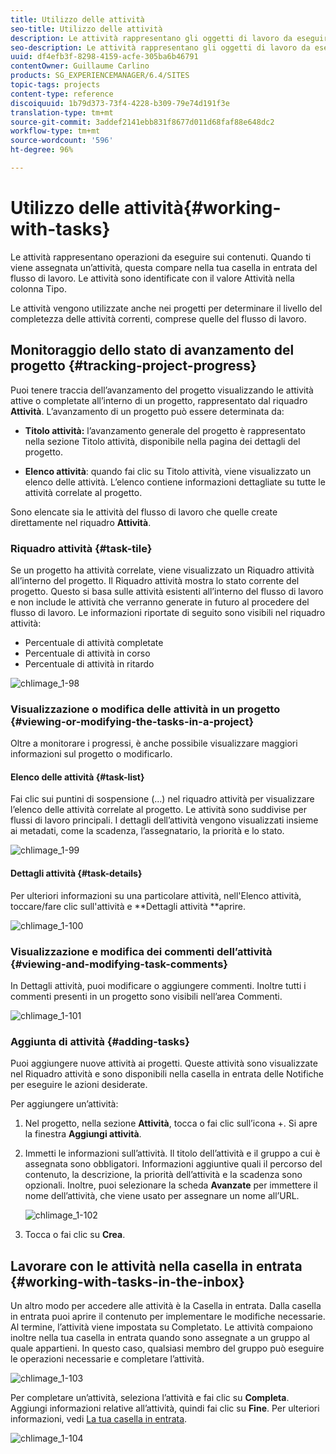 ```yaml
---
title: Utilizzo delle attività
seo-title: Utilizzo delle attività
description: Le attività rappresentano gli oggetti di lavoro da eseguire sul contenuto e vengono utilizzate nei progetti per determinare il livello di completezza delle attività correnti
seo-description: Le attività rappresentano gli oggetti di lavoro da eseguire sul contenuto e vengono utilizzate nei progetti per determinare il livello di completezza delle attività correnti
uuid: df4efb3f-8298-4159-acfe-305ba6b46791
contentOwner: Guillaume Carlino
products: SG_EXPERIENCEMANAGER/6.4/SITES
topic-tags: projects
content-type: reference
discoiquuid: 1b79d373-73f4-4228-b309-79e74d191f3e
translation-type: tm+mt
source-git-commit: 3addef2141ebb831f8677d011d68faf88e648dc2
workflow-type: tm+mt
source-wordcount: '596'
ht-degree: 96%

---
```



# Utilizzo delle attività{#working-with-tasks}

Le attività rappresentano operazioni da eseguire sui contenuti. Quando ti viene assegnata un’attività, questa compare nella tua casella in entrata del flusso di lavoro. Le attività sono identificate con il valore Attività nella colonna Tipo.

Le attività vengono utilizzate anche nei progetti per determinare il livello del completezza delle attività correnti, comprese quelle del flusso di lavoro.

## Monitoraggio dello stato di avanzamento del progetto {#tracking-project-progress}

Puoi tenere traccia dell’avanzamento del progetto visualizzando le attività attive o completate all’interno di un progetto, rappresentato dal riquadro **Attività**. L’avanzamento di un progetto può essere determinata da:

* **Titolo attività:** l’avanzamento generale del progetto è rappresentato nella sezione Titolo attività, disponibile nella pagina dei dettagli del progetto.

* **Elenco attività**: quando fai clic su Titolo attività, viene visualizzato un elenco delle attività. L’elenco contiene informazioni dettagliate su tutte le attività correlate al progetto.

Sono elencate sia le attività del flusso di lavoro che quelle create direttamente nel riquadro **Attività**.

### Riquadro attività  {#task-tile}

Se un progetto ha attività correlate, viene visualizzato un Riquadro attività all’interno del progetto. Il Riquadro attività mostra lo stato corrente del progetto. Questo si basa sulle attività esistenti all’interno del flusso di lavoro e non include le attività che verranno generate in futuro al procedere del flusso di lavoro. Le informazioni riportate di seguito sono visibili nel riquadro attività:

* Percentuale di attività completate
* Percentuale di attività in corso
* Percentuale di attività in ritardo

![chlimage_1-98](assets/chlimage_1-98.png)

### Visualizzazione o modifica delle attività in un progetto {#viewing-or-modifying-the-tasks-in-a-project}

Oltre a monitorare i progressi, è anche possibile visualizzare maggiori informazioni sul progetto o modificarlo.

#### Elenco delle attività  {#task-list}

Fai clic sui puntini di sospensione (...) nel riquadro attività per visualizzare l’elenco delle attività correlate al progetto. Le attività sono suddivise per flussi di lavoro principali. I dettagli dell’attività vengono visualizzati insieme ai metadati, come la scadenza, l’assegnatario, la priorità e lo stato.

![chlimage_1-99](assets/chlimage_1-99.png)

#### Dettagli attività {#task-details}

Per ulteriori informazioni su una particolare attività, nell&#39;Elenco attività, toccare/fare clic sull&#39;attività e **Dettagli attività **aprire.

![chlimage_1-100](assets/chlimage_1-100.png)

### Visualizzazione e modifica dei commenti dell’attività {#viewing-and-modifying-task-comments}

In Dettagli attività, puoi modificare o aggiungere commenti. Inoltre tutti i commenti presenti in un progetto sono visibili nell’area Commenti.

![chlimage_1-101](assets/chlimage_1-101.png)

### Aggiunta di attività {#adding-tasks}

Puoi aggiungere nuove attività ai progetti. Queste attività sono visualizzate nel Riquadro attività e sono disponibili nella casella in entrata delle Notifiche per eseguire le azioni desiderate.

Per aggiungere un’attività:

1. Nel progetto, nella sezione **Attività**, tocca o fai clic sull’icona +. Si apre la finestra **Aggiungi attività**.
1. Immetti le informazioni sull’attività. Il titolo dell’attività e il gruppo a cui è assegnata sono obbligatori. Informazioni aggiuntive quali il percorso del contenuto, la descrizione, la priorità dell’attività e la scadenza sono opzionali. Inoltre, puoi selezionare la scheda **Avanzate** per immettere il nome dell’attività, che viene usato per assegnare un nome all’URL.

   ![chlimage_1-102](assets/chlimage_1-102.png)

1. Tocca o fai clic su **Crea**.

## Lavorare con le attività nella casella in entrata  {#working-with-tasks-in-the-inbox}

Un altro modo per accedere alle attività è la Casella in entrata. Dalla casella in entrata puoi aprire il contenuto per implementare le modifiche necessarie. Al termine, l’attività viene impostata su Completato. Le attività compaiono inoltre nella tua casella in entrata quando sono assegnate a un gruppo al quale appartieni. In questo caso, qualsiasi membro del gruppo può eseguire le operazioni necessarie e completare l’attività.

![chlimage_1-103](assets/chlimage_1-103.png)

Per completare un’attività, seleziona l’attività e fai clic su **Completa**. Aggiungi informazioni relative all’attività, quindi fai clic su **Fine**. Per ulteriori informazioni, vedi [La tua casella in entrata](/help/sites-authoring/inbox.md).

![chlimage_1-104](assets/chlimage_1-104.png)